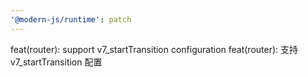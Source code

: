 ```yaml
---
'@modern-js/runtime': patch
---
```


feat(router): support v7_startTransition configuration
feat(router): 支持 v7_startTransition 配置
